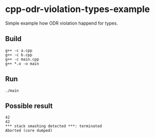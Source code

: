 # cpp-odr-violation-types-example

Simple example how ODR violation happend for types.

## Build
```
g++ -c a.cpp
g++ -c b.cpp
g++ -c main.cpp
g++ *.o -o main
```

## Run
`./main`

## Possible result
```
42
42
*** stack smashing detected ***: terminated
Aborted (core dumped)
```
